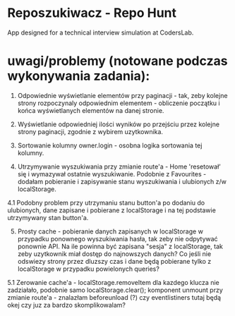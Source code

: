 # Reposzukiwacz - Repo Hunt
App designed for a technical interview simulation at CodersLab.

# uwagi/problemy (notowane podczas wykonywania zadania):

1. Odpowiednie wyświetlanie elementów przy paginacji - tak, zeby
kolejne strony rozpoczynaly odpowiednim elementem - obliczenie początku i końca wyświetlanych elementów na danej stronie. 

2. Wyświetlanie odpowiedniej ilości wyników po przejściu przez kolejne strony paginacji, zgodnie z wybirem uzytkownika. 

3. Sortowanie kolumny owner.login - osobna logika sortowania tej kolumny.

4. Utrzymywanie wyszukiwania przy zmianie route'a - Home 'resetował' się i wymazywał ostatnie wyszukiwanie. Podobnie z Favourites - dodałam pobieranie i zapisywanie stanu wyszukiwania i ulubionych z/w localStorage.

4.1 Podobny problem przy utrzymaniu stanu button'a po dodaniu do ulubionych, dane zapisane i pobierane z localStorage i na tej podstawie utrzymywany stan button'a.

5. Prosty cache - pobieranie danych zapisanych w localStorage w przypadku ponownego wyszukiwania hasła, tak zeby nie odpytywać ponownie API. Na ile powinna być zapisana "sesja" z localStorage, tak zeby uzytkownik miał dostęp do najnowszych danych? Co jeśli nie odswiezy strony przez dluzszy czas i dane będą pobierane tylko z localStorage w przypadku powielonych queries?

5.1 Zerowanie cache'a - localStorage.removeItem dla kazdego klucza nie zadziałało, podobnie samo localStorage.clear(); komponent unmount przy zmianie route'a - znalazłam beforeunload (?) czy eventlistiners tutaj będą okej czy juz za bardzo skomplikowalam?